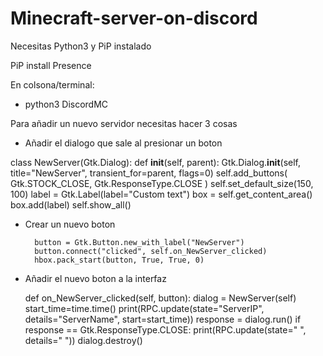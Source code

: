 # Minecraft-server-on-discord

Necesitas Python3 y PiP instalado

PiP install Presence



En colsona/terminal:

- python3 DiscordMC


Para añadir un nuevo servidor necesitas hacer 3 cosas

- Añadir el dialogo que sale al presionar un boton

 class NewServer(Gtk.Dialog):
    def __init__(self, parent):
        Gtk.Dialog.__init__(self, title="NewServer", transient_for=parent, flags=0)
        self.add_buttons(
           Gtk.STOCK_CLOSE, Gtk.ResponseType.CLOSE
        )
        self.set_default_size(150, 100)
        label = Gtk.Label(label="Custom text")
        box = self.get_content_area()
        box.add(label)
        self.show_all()


- Crear un nuevo boton

        button = Gtk.Button.new_with_label("NewServer")
        button.connect("clicked", self.on_NewServer_clicked)
        hbox.pack_start(button, True, True, 0)
        
        
- Añadir el nuevo boton a la interfaz

    def on_NewServer_clicked(self, button):
        dialog = NewServer(self)
        start_time=time.time()
        print(RPC.update(state="ServerIP", details="ServerName", start=start_time))
        response = dialog.run()
        if response == Gtk.ResponseType.CLOSE:
            print(RPC.update(state="  ", details="  "))
        dialog.destroy()
